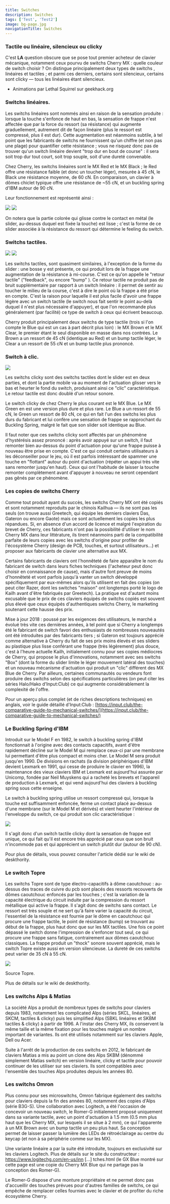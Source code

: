 ```yaml
---
title: Switches
description: Switches
tags: ['Test', 'Test2']
image: bg-page.jpg
navigationTitle: Switches
---
```


### Tactile ou linéaire, silencieux ou clicky

C'est **LA** question obscure que se pose tout premier acheteur de clavier mécanique, notamment ceux pourvu de switchs Cherry MX : quelle couleur de switch choisir ? On distingue principalement deux types de switchs , linéaires et tactiles ; et parmi ces derniers, certains sont silencieux, certains sont clicky — tous les linéaires étant silencieux.

- Animations par Lethal Squirrel sur geekhack.org

### Switchs linéaires.

Les switchs linéaires sont nommés ainsi en raison de la sensation produite : lorsque la touche s'enfonce de haut en bas, la sensation de frappe n'est affectée que par la force du ressort (sa résistance) qui augmente graduellement, autrement dit de façon linéaire (plus le ressort est compressé, plus il est dur). Cette augmentation est néanmoins subtile, à tel point que les fabricants de switchs ne fournissent qu'un chiffre (et non pas une plage) pour quantifier cette résistance ; vous ne risquez donc pas de trouver qu'un switch linéaire devient "trop dur en bout de course" : il sera soit trop dur tout court, soit trop souple, soit d'une dureté convenable.

Chez Cherry, les switchs linéaires sont le MX Red et le MX Black ; le Red offre une résistance faible (et donc un toucher léger), mesurée à 45 cN, le Black une résistance moyenne, de 60 cN. En comparaison, un clavier à dômes chiclet typique offre une résistance de ~55 cN, et un buckling spring d'IBM autour de 90 cN.

Leur fonctionnement est représenté ainsi :

![](https://reho.st/gif/78509f92dba513a35515b0aad9d2f12676198c51.gif) ![](https://reho.st/gif/005cbd383c2fac8aaf5282c4c0cca7688284b0fe.gif)

On notera que la partie colorée qui glisse contre le contact en métal (le slider, au-dessus duquel est fixée la touche) est lisse ; c'est la forme de ce slider associée à la résistance du ressort qui détermine le feeling du switch.

### Switchs tactiles.

![](https://reho.st/gif/7d554e0f3c1be56e26178235816b05513bf96509.gif) ![](https://reho.st/gif/2129d692bd8a61d6597299a76ac4e449f937cd23.gif)

Les switchs tactiles, sont quasiment similaires, à l'exception de la forme du slider : une bosse y est présente, ce qui produit lors de la frappe une augmentation de la résistance à mi-course. C'est ce qu'on appelle le "retour tactile" ("feedback", ou encore "bump" ). Ce retour tactile ne produit pas de bruit supplémentaire par rapport à un switch linéaire : il permet de sentir au toucher le milieu de la course, c'est à dire le point où la frappe a été prise en compte. C'est la raison pour laquelle il est plus facile d'avoir une frappe légère avec un switch tactile (le switch nous fait sentir le point au-delà duquel il n'est plus nécessaire d'appuyer), et que l'on recommande plus généralement (par facilité) ce type de switch à ceux qui écrivent beaucoup.

Cherry produit principalement deux switchs de type tactile (trois si l'on compte le Blue qui est un cas à part décrit plus loin) : le MX Brown et le MX Clear, le premier étant le seul disponible en masse dans nos contrées. Le Brown a un ressort de 45 cN (identique au Red) et un bump tactile léger, le Clear a un ressort de 55 cN et un bump tactile plus prononcé.

### Switch à clic.

![](https://reho.st/gif/caf462de5cf45867a438973455053c72dda3310d.gif)

Les switchs clicky sont des switchs tactiles dont le slider est en deux parties, et dont la partie mobile va au moment de l'actuation glisser vers le bas et heurter le fond du switch, produisant ainsi ce "clic" caractéristique. Le retour tactile est donc doublé d'un retour sonore.

Le switch clicky de chez Cherry le plus courant est le MX Blue. Le MX Green en est une version plus dure et plus rare. Le Blue a un ressort de 55 cN, le Green un ressort de 80 cN, ce qui en fait l'un des switchs les plus durs du fabricant et lui confère une sensation de frappe se rapprochant du Buckling Spring, malgré le fait que son slider soit identique au Blue.

Il faut noter que ces switchs clicky sont affectés par un phénomène d'hystérésis assez prononcé : après avoir appuyé sur un switch, il faut remonter bien au-dessus du point d'actuation pour qu'une frappe puisse à nouveau être prise en compte. C'est ce qui conduit certains utilisateurs à les déconseiller pour le jeu, où il est parfois intéressant de spammer une touche en "flottant" autour du point d'actuation (répéter un appui très vite sans remonter jusqu'en haut). Ceux qui ont l'habitude de laisser la touche remonter complètement avant d'appuyer à nouveau ne seront cependant pas gênés par ce phénomène.

### Les copies de switchs Cherry

Comme tout produit ayant du succès, les switchs Cherry MX ont été copiés et sont notamment reproduits par le chinois Kailhua — ils ne sont pas les seuls (on trouve aussi Greetech, qui équipe les derniers claviers Das, Gateron ou encore Gaote) mais ce sont actuellement les copies les plus répandues. Si, en absence d'un accord de licence et malgré l'expiration du brevet de Cherry, ces fabricants n'ont pas la possibilité d'utiliser le nom Cherry MX dans leur littérature, ils tirent néanmoins parti de la compatibilité parfaite de leurs copies avec les switchs d'origine pour profiter de l'écosystème Cherry (design de PCB, touches, et surtout utilisateurs...) et proposer aux fabricants de clavier une alternative aux MX.

Certains fabricants de claviers ont l'honnêteté de faire apparaître le nom du fabricant de switch dans leurs fiches techniques (l'acheteur peut donc choisir en connaissance de cause), mais d'autre font preuve de moins d'honnêteté et vont parfois jusqu'à vanter un switch développé spécifiquement par eux-mêmes alors qu'ils utilisent en fait des copies (on peut citer Razer, dont les switches "maison" ont longtemps porté le logo de Kailh avant d'être fabriqués par Greetech). La pratique est d'autant moins excusable que le prix de ces claviers équipés de switchs copiés est souvent plus élevé que ceux équipés d'authentiques switchs Cherry, le marketing soutenant cette hausse des prix.

Mise à jour 2018 : poussé par les exigences des utilisateurs, le marché a évolué très vite ces dernières années, à tel point que si Cherry a longtemps été le fabricant de switch favori des enthusiasts de nombreuses nouveautés ont été introduites par des fabricants tiers ; si Gateron est toujours apprécié comme alternative à Cherry du fait de ses prix moins élevés et ses sliders au plastique plus lisse conférant une frappe (très légèrement) plus douce, c'est à l'heure actuelle Kailh, initialement connu pour ses copies médiocres de Cherry, qui propose le plus d'innovations, notamment avec ses switchs "Box" (dont la forme du slider limite le léger mouvement latéral des touches) et un nouveau mécanisme d'actuation qui produit un "clic" différent des MX Blue de Cherry. Par ailleurs, certaines communautés ou vendeurs font produire des switchs selon des spécifications particulières (on peut citer les séries Halo/Hako d'Input:Club) ce qui augmente considérablement la complexité de l'offre.

Pour un aperçu plus complet (et de riches descriptions techniques) en anglais, voir le guide détaillé d'Input:Club : [https://input.club/the-comparative-guide-to-mechanical-switches/](https://input.club/the-comparative-guide-to-mechanical-switches/)

### Le Buckling Spring d'IBM

Introduit sur le Model F en 1982, le switch à buckling spring d'IBM fonctionnait à l'origine avec des contacts capacitifs, avant d'être rapidement décliné sur le Model M qui remplace ceux-ci par une membrane lui permettant d'être plus compact et moins cher. Le Model M sera produit jusqu'en 1990. De divisions en rachats (la division périphériques d'IBM devient Lexmark en 1991, qui cesse de produire le clavier en 1996), la maintenance des vieux claviers IBM et Lexmark est aujourd'hui assurée par Unicomp, fondée par Neil Muyskens qui a racheté les brevets et l'appareil de production à Lexmark, et qui vend aujourd'hui des claviers à buckling spring sous cette enseigne.

Le switch à buckling spring utilise un ressort compressé qui, lorsque la touche est suffisamment enfoncée, ferme un contact placé au-dessus d'une membrane (sur le Model M et dérivés) et vient heurter l'intérieur de l'enveloppe du switch, ce qui produit son clic caractéristique :

![](http://reho.st/gif/92371aefe6c28f89aa5a7bcf8a51cf0273f5e600.gif)

Il s'agit donc d'un switch tactile clicky dont la sensation de frappe est unique, ce qui fait qu'il est encore très apprécié par ceux que son bruit n'incommode pas et qui apprécient un switch plutôt dur (autour de 90 cN).

Pour plus de détails, vous pouvez consulter l'article dédié sur le wiki de deskthority.

### Le switch Topre

Les switchs Topre sont de type électro-capacitifs à dôme caoutchouc : au-dessus des traces de cuivre du pcb sont placés des ressorts recouverts de dômes caoutchouc enfoncés par les touches ; c'est la variation de la capacité électrique du circuit induite par la compression du ressort métallique qui active la frappe. Il s'agit donc de switchs sans contact. Le ressort est très souple et ne sert qu'à faire varier la capacité du circuit, l'essentiel de la résistance est fournie par le dôme en caoutchouc qui procure une frappe tactile, le point de résistance (bump) se trouvant au début de la frappe, plus haut donc que sur les MX tactiles. Une fois ce point dépassé le switch donne l'impression de s'enfoncer tout seul, ce qui procure une frappe sans fatigue, contrairement aux dômes caoutchouc classiques. La frappe produit un "thock" sonore souvent apprécié, mais le switch Topre existe aussi en version silencieuse. La dureté de ces switchs peut varier de 35 cN à 55 cN.

![](http://reho.st/gif/1ca9d071692c90f63a3ecb0f4a8cf339d20b9fa9.gif)

Source Topre.

Plus de détails sur le wiki de deskthority.

### Les switchs Alps & Matias

La société Alps a produit de nombreux types de switchs pour claviers depuis 1983, notamment les complicated Alps (séries SKCL, linéaires, et SKCM, tactiles & clicky) puis les simplified Alps (SBKL linéaires et SKBM tactiles & clicky) à partir de 1996. A l'instar des Cherry MX, ils conservent la même taille et la même fixation pour les touches malgré un nombre important de variantes. Ils ont été utilisés notamment sur les claviers Apple, Dell ou Acer.

Suite à l'arrêt de la production de ces switchs en 2012, le fabricant de claviers Matias a mis au point un clone des Alps SKBM (dénommé simplement Matias switch) en version linéaire, clicky et tactile pour pouvoir continuer de les utiliser sur ses claviers. Ils sont compatibles avec l'ensemble des touches Alps produites depuis les années 80.

### Les switchs Omron

Plus connu pour ses microswitchs, Omron fabrique également des switchs pour claviers depuis la fin des années 80, notamment des copies d'Alps (série B3G-S). Une collaboration avec Logitech, a été l'occasion de concevoir un nouveau switch, le Romer-G initialement proposé uniquement dans sa variante tactile, avec un point d'actuation à 1.5 mm (0.5 mm plus haut que les Cherry MX, sur lesquels il se situe à 2 mm), ce qui l'apparente à un MX Brown avec un bump tactile un peu plus haut. Sa conception permet de laisser passer la lumière des LEDs de rétroéclairage au centre du keycap (et non à sa périphérie comme sur les MX).

Une variante linéaire a par la suite été introduite, toujours en exclusivité sur les claviers Logitech. Plus de détails sur le site du constructeur : https://www.logitechg.com/en-us/inn [...] tches.html (le GX Blue montré sur cette page est une copie du Cherry MX Blue qui ne partage pas la conception des Romer-G).

Le Romer-G dispose d'une monture propriétaire et ne permet donc pas d'accueillir des touches prévues pour d'autres familles de switchs, ce qui empêche de remplacer celles fournies avec le clavier et de profiter du riche écosystème Cherry.

